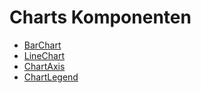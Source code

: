 # Charts Komponenten

- [BarChart](bar-chart.md)
- [LineChart](line-chart.md)
- [ChartAxis](chart-axis.md)
- [ChartLegend](chart-legend.md)
